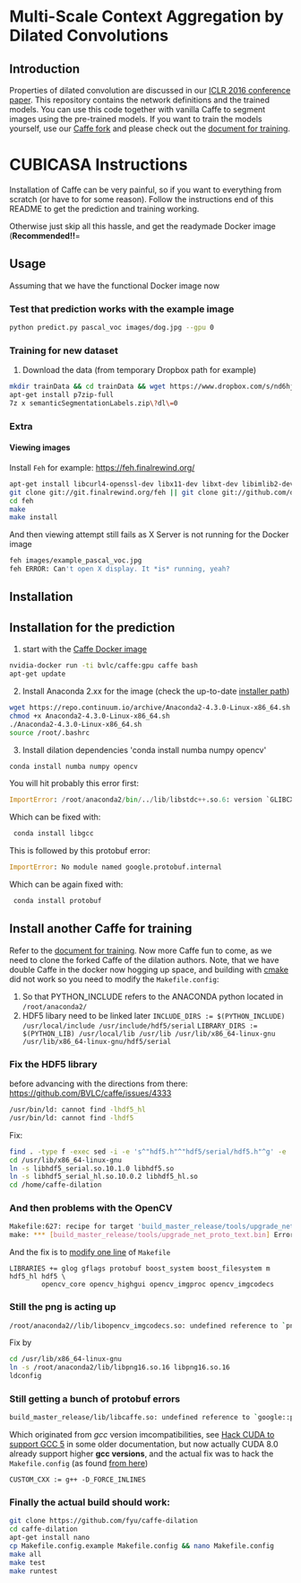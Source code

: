 # Multi-Scale Context Aggregation by Dilated Convolutions

## Introduction

Properties of dilated convolution are discussed in our [ICLR 2016 conference paper](http://arxiv.org/abs/1511.07122). This repository contains the network definitions and the trained models. You can use this code together with vanilla Caffe to segment images using the pre-trained models. If you want to train the models yourself, use our [Caffe fork](https://github.com/fyu/caffe-dilation) and please check out the [document for training](https://github.com/fyu/dilation/blob/master/docs/training.md).

# CUBICASA Instructions

Installation of Caffe can be very painful, so if you want to everything from scratch (or have to for some reason). Follow the instructions end of this README to get the prediction and training working.

Otherwise just skip all this hassle, and get the readymade Docker image (**Recommended!!**=


## Usage

Assuming that we have the functional Docker image now

### Test that prediction works with the example image

```bash
python predict.py pascal_voc images/dog.jpg --gpu 0
```

### Training for new dataset

1) Download the data (from temporary Dropbox path for example)

```bash
mkdir trainData && cd trainData && wget https://www.dropbox.com/s/nd6hjc61h5jujsw/semanticSegmentationLabels.zip?dl=0
apt-get install p7zip-full
7z x semanticSegmentationLabels.zip\?dl\=0 
```

### Extra

#### Viewing images

Install `Feh` for example: https://feh.finalrewind.org/

```bash
apt-get install libcurl4-openssl-dev libx11-dev libxt-dev libimlib2-dev libxinerama-dev libjpeg-progs
git clone git://git.finalrewind.org/feh || git clone git://github.com/derf/feh.git
cd feh
make
make install
```

And then viewing attempt still fails as X Server is not running for the Docker image

```bash
feh images/example_pascal_voc.jpg 
feh ERROR: Can't open X display. It *is* running, yeah?
```

## Installation

## Installation for the prediction

1) start with the [Caffe Docker image](https://github.com/BVLC/caffe/tree/master/docker)

```bash
nvidia-docker run -ti bvlc/caffe:gpu caffe bash
apt-get update
```

2) Install Anaconda 2.xx for the image (check the up-to-date [installer path](https://www.continuum.io/downloads))

```bash
wget https://repo.continuum.io/archive/Anaconda2-4.3.0-Linux-x86_64.sh
chmod +x Anaconda2-4.3.0-Linux-x86_64.sh 
./Anaconda2-4.3.0-Linux-x86_64.sh 
source /root/.bashrc
```

3) Install dilation dependencies 'conda install numba numpy opencv' 

```bash
conda install numba numpy opencv
```

You will hit probably this error first:

```python
ImportError: /root/anaconda2/bin/../lib/libstdc++.so.6: version `GLIBCXX_3.4.21' not found (required by /opt/caffe/python/caffe/_caffe.so)
```

Which can be fixed with:

```bash
 conda install libgcc
```

This is followed by this protobuf error:

```python
ImportError: No module named google.protobuf.internal
```

Which can be again fixed with:

```bash
 conda install protobuf
```

## Install another Caffe for training

Refer to the [document for training](docs/training.md). Now more Caffe fun to come, as we need to clone the forked Caffe of the dilation authors. Note, that we have double Caffe in the docker now hogging up space, and building with [cmake](http://caffe.berkeleyvision.org/installation.html) did not work so you need to modify the `Makefile.config`: 

1) So that PYTHON_INCLUDE refers to the ANACONDA python located in `/root/anaconda2/`
2) HDF5 libary need to be linked later
`INCLUDE_DIRS := $(PYTHON_INCLUDE) /usr/local/include /usr/include/hdf5/serial`
`LIBRARY_DIRS := $(PYTHON_LIB) /usr/local/lib /usr/lib /usr/lib/x86_64-linux-gnu /usr/lib/x86_64-linux-gnu/hdf5/serial`

### Fix the **HDF5 library** 

before advancing with the directions from there: https://github.com/BVLC/caffe/issues/4333

```bash
/usr/bin/ld: cannot find -lhdf5_hl
/usr/bin/ld: cannot find -lhdf5
```

Fix:

```bash
find . -type f -exec sed -i -e 's^"hdf5.h"^"hdf5/serial/hdf5.h"^g' -e 's^"hdf5_hl.h"^"hdf5/serial/hdf5_hl.h"^g' '{}' \;
cd /usr/lib/x86_64-linux-gnu
ln -s libhdf5_serial.so.10.1.0 libhdf5.so
ln -s libhdf5_serial_hl.so.10.0.2 libhdf5_hl.so 
cd /home/caffe-dilation
```

### And then problems with the OpenCV

```bash
Makefile:627: recipe for target 'build_master_release/tools/upgrade_net_proto_text.bin' failed
make: *** [build_master_release/tools/upgrade_net_proto_text.bin] Error 1
```

And the fix is to [modify one line](https://github.com/BVLC/caffe/issues/4621) of `Makefile`

```
LIBRARIES += glog gflags protobuf boost_system boost_filesystem m hdf5_hl hdf5 \
        opencv_core opencv_highgui opencv_imgproc opencv_imgcodecs
```

### Still the **png** is acting up

```bash
/root/anaconda2//lib/libopencv_imgcodecs.so: undefined reference to `png_write_end@PNG16_0'
```

Fix by 
```bash
cd /usr/lib/x86_64-linux-gnu
ln -s /root/anaconda2/lib/libpng16.so.16 libpng16.so.16
ldconfig
```

### Still getting a bunch of protobuf errors

```bash
build_master_release/lib/libcaffe.so: undefined reference to `google::protobuf::
```

Which originated from *gcc* version imcompatibilities, see [Hack CUDA to support GCC 5](https://gist.github.com/wangruohui/679b05fcd1466bb0937f) in some older documentation, but now actually CUDA 8.0 already support higher **gcc versions**, and the actual fix was to hack the `Makefile.config` (as found [from here](https://gist.github.com/wangruohui/679b05fcd1466bb0937f))

```
CUSTOM_CXX := g++ -D_FORCE_INLINES
```


### Finally the actual build should work:

```bash
git clone https://github.com/fyu/caffe-dilation
cd caffe-dilation
apt-get install nano
cp Makefile.config.example Makefile.config && nano Makefile.config
make all
make test
make runtest
```


